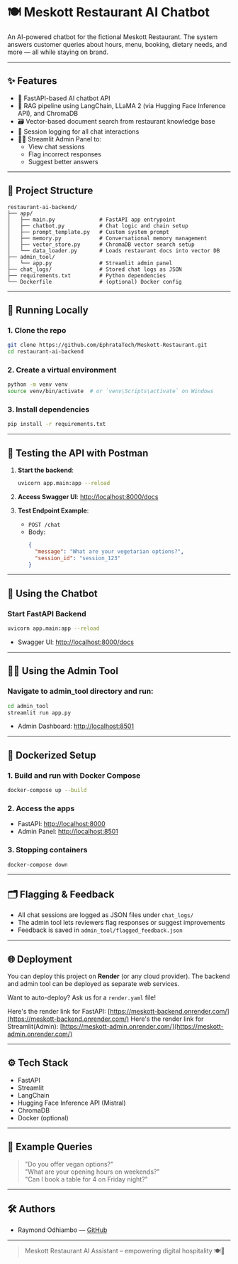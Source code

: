 
# 🍽️ Meskott Restaurant AI Chatbot

An AI-powered chatbot for the fictional Meskott Restaurant. The system answers customer queries about hours, menu, booking, dietary needs, and more — all while staying on brand.

---

## ✨ Features

- 🤖 FastAPI-based AI chatbot API
- 🧠 RAG pipeline using LangChain, LLaMA 2 (via Hugging Face Inference API), and ChromaDB
- 🗃️ Vector-based document search from restaurant knowledge base
- 🧾 Session logging for all chat interactions
- 🧑‍💼 Streamlit Admin Panel to:
  - View chat sessions
  - Flag incorrect responses
  - Suggest better answers

---

## 📁 Project Structure

```
restaurant-ai-backend/
├── app/
│   ├── main.py              # FastAPI app entrypoint
│   ├── chatbot.py           # Chat logic and chain setup
│   ├── prompt_template.py   # Custom system prompt
│   ├── memory.py            # Conversational memory management
│   ├── vector_store.py      # ChromaDB vector search setup
│   └── data_loader.py       # Loads restaurant docs into vector DB
├── admin_tool/
│   └── app.py               # Streamlit admin panel
├── chat_logs/               # Stored chat logs as JSON
├── requirements.txt         # Python dependencies
└── Dockerfile               # (optional) Docker config
```

---

## 🚀 Running Locally

### 1. Clone the repo
```bash
git clone https://github.com/EphrataTech/Meskott-Restaurant.git
cd restaurant-ai-backend
```

### 2. Create a virtual environment
```bash
python -m venv venv
source venv/bin/activate  # or `venv\Scripts\activate` on Windows
```

### 3. Install dependencies
```bash
pip install -r requirements.txt
```

---

## 🧪 Testing the API with Postman

1. **Start the backend**:

   ```bash
   uvicorn app.main:app --reload
   ```

2. **Access Swagger UI**: [http://localhost:8000/docs](http://localhost:8000/docs)

3. **Test Endpoint Example**:

   - `POST /chat`
   - Body:
     ```json
     {
       "message": "What are your vegetarian options?",
       "session_id": "session_123"
     }
     ```

---

## 🧠 Using the Chatbot

### Start FastAPI Backend
```bash
uvicorn app.main:app --reload
```

- Swagger UI: [http://localhost:8000/docs](http://localhost:8000/docs)

---

## 🧑‍💼 Using the Admin Tool

### Navigate to admin_tool directory and run:
```bash
cd admin_tool
streamlit run app.py
```

- Admin Dashboard: [http://localhost:8501](http://localhost:8501)

---

## 🐳 Dockerized Setup

### 1. Build and run with Docker Compose

```bash
docker-compose up --build
```

### 2. Access the apps

- FastAPI: [http://localhost:8000](http://localhost:8000)
- Admin Panel: [http://localhost:8501](http://localhost:8501)

### 3. Stopping containers

```bash
docker-compose down
```

---

## 🗂️ Flagging & Feedback

- All chat sessions are logged as JSON files under `chat_logs/`
- The admin tool lets reviewers flag responses or suggest improvements
- Feedback is saved in `admin_tool/flagged_feedback.json`

---

## 🌐 Deployment

You can deploy this project on **Render** (or any cloud provider). The backend and admin tool can be deployed as separate web services.

Want to auto-deploy? Ask us for a `render.yaml` file!

Here's the render link for FastAPI: [https://meskott-backend.onrender.com/](https://meskott-backend.onrender.com/)
Here's the render link for Streamlit(Admin): [https://meskott-admin.onrender.com/](https://meskott-admin.onrender.com/)

---

## ⚙️ Tech Stack

- FastAPI
- Streamlit
- LangChain
- Hugging Face Inference API (Mistral)
- ChromaDB
- Docker (optional)

---

## 🧪 Example Queries

> "Do you offer vegan options?"  
> "What are your opening hours on weekends?"  
> "Can I book a table for 4 on Friday night?"

---

## 🛠️ Authors

- Raymond Odhiambo — [GitHub](https://github.com/rayymaxx)

---

> Meskott Restaurant AI Assistant – empowering digital hospitality 🍽️🤖